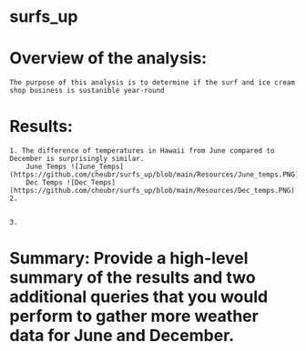 # surfs_up

# Overview of the analysis:
    The purpose of this analysis is to determine if the surf and ice cream shop business is sustanible year-round


# Results: 
    1. The difference of temperatures in Hawaii from June compared to December is surprisingly similar. 
        June Temps ![June_Temps](https://github.com/cheubr/surfs_up/blob/main/Resources/June_temps.PNG)
        Dec Temps ![Dec_Temps](https://github.com/cheubr/surfs_up/blob/main/Resources/Dec_temps.PNG)
    2. 


    3.



# Summary: Provide a high-level summary of the results and two additional queries that you would perform to gather more weather data for June and December.